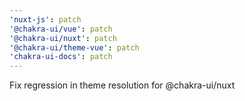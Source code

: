 ```yaml
---
'nuxt-js': patch
'@chakra-ui/vue': patch
'@chakra-ui/nuxt': patch
'@chakra-ui/theme-vue': patch
'chakra-ui-docs': patch
---
```


Fix regression in theme resolution for @chakra-ui/nuxt
